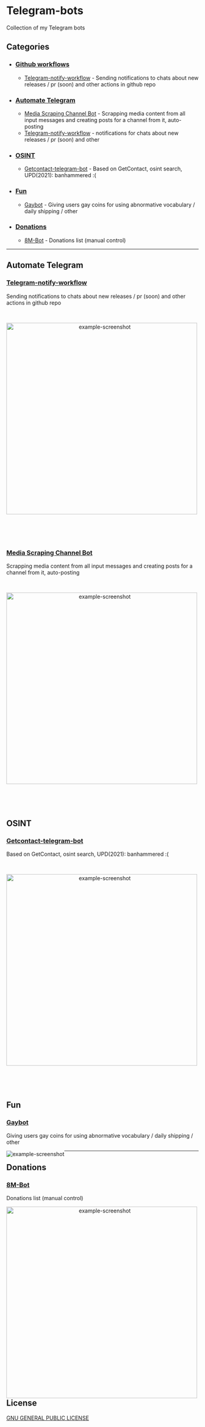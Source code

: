 # Telegram-bots

Collection of my Telegram bots


## Categories

 - ### [Github workflows](#github-workflow)
   - [Telegram-notify-workflow](#telegram-notify-workflow) - Sending notifications to chats about new releases / pr (soon) and other actions in github repo

 - ### [Automate Telegram](#automate-telegram)
   - [Media Scraping Channel Bot](#media-scraping-channel-bot) - Scrapping media content from all input messages and creating posts for a channel from it, auto-posting
   - [Telegram-notify-workflow](#telegram-notify-workflow) - notifications for chats about new releases / pr (soon) and other
   
 - ### [OSINT](#osint)
   - [Getcontact-telegram-bot](#getcontact-telegram-bot) - Based on GetContact, osint search, UPD(2021): banhammered :(
 
 - ### [Fun](#fun)
   - [Gaybot](#gaybot) - Giving users gay coins for using abnormative vocabulary / daily shipping / other

 - ### [Donations](#donations)
   - [8M-Bot](#8m-bot) - Donations list (manual control)


----

## Automate Telegram

### [Telegram-notify-workflow](https://github.com/v1a0/telegram-notify-workflow)

Sending notifications to chats about new releases / pr (soon) and other actions in github repo

<div align="center">
<img src="https://raw.githubusercontent.com/v1a0/imgs/main/telegram-bots/telegram-notify-workflow-1.png" alt="example-screenshot" style="width:500px; position: relative; float: left; margin-right: 40px; margin-bottom: 90px; margin-top: 30px;"/>
</div>


### [Media Scraping Channel Bot](https://github.com/v1a0/telegram-media-scraper)

Scrapping media content from all input messages and creating posts for a channel from it, auto-posting

<div align="center">
<img src="https://raw.githubusercontent.com/v1a0/imgs/main/telegram-bots/telegram-media-scraper-1.png" alt="example-screenshot" style="width:500px; position: relative; float: left; margin-right: 40px; margin-bottom: 90px; margin-top: 30px;"/>
</div>

----

## OSINT

### [Getcontact-telegram-bot](https://github.com/v1a0/getcontact-telegram-bot)

Based on GetContact, osint search, UPD(2021): banhammered :(

<div align="center">
<img src="https://raw.githubusercontent.com/v1a0/imgs/main/telegram-bots/getcontact.png" alt="example-screenshot" style="width:500px; position: relative; float: left; margin-right: 40px; margin-bottom: 90px; margin-top: 30px;"/>
</div>

----

## Fun

### [Gaybot](https://github.com/v1a0/telegram-gaybot)

Giving users gay coins for using abnormative vocabulary / daily shipping / other

<div align="center">
<img src="https://raw.githubusercontent.com/v1a0/imgs/main/telegram-bots/gaybot.png" alt="example-screenshot" style="float: left;" />
</div>

----

## Donations

### [8M-Bot](https://github.com/v1a0/8m-telegram-bot)

Donations list (manual control)

<div align="center">
<img src="https://raw.githubusercontent.com/v1a0/imgs/main/telegram-bots/8m-bot.png" alt="example-screenshot" style="width:500px; float: left;" />
</div>


## License
[GNU GENERAL PUBLIC LICENSE](./LICENSE)
